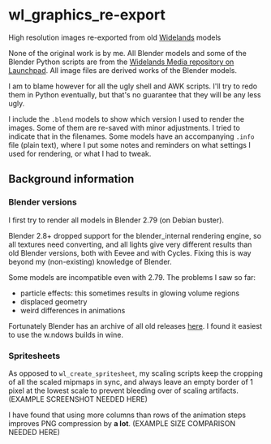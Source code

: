 # wl_graphics_re-export
High resolution images re-exported from old [Widelands](https://github.com/widelands/widelands) models

None of the original work is by me. All Blender models and some of the Blender Python scripts are from the [Widelands Media repository on Launchpad](https://code.launchpad.net/widelands-media). All image files are derived works of the Blender models.

I am to blame however for all the ugly shell and AWK scripts. I'll try to redo them in Python eventually, but that's no guarantee that they will be any less ugly.

I include the `.blend` models to show which version I used to render the images. Some of them are re-saved with minor adjustments. I tried to indicate that in the filenames. Some models have an accompanying `.info` file (plain text), where I put some notes and reminders on what settings I used for rendering, or what I had to tweak.

## Background information

### Blender versions
I first try to render all models in Blender 2.79 (on Debian buster).

Blender 2.8+ dropped support for the blender_internal rendering engine, so all textures need converting, and all lights give very different results than old Blender versions, both with Eevee and with Cycles. Fixing this is way beyond my (non-existing) knowledge of Blender.

Some models are incompatible even with 2.79. The problems I saw so far:
- particle effects: this sometimes results in glowing volume regions
- displaced geometry
- weird differences in animations

Fortunately Blender has an archive of all old releases [here](https://download.blender.org/release/). I found it easiest to use the w.ndows builds in wine.

### Spritesheets
As opposed to `wl_create_spritesheet`, my scaling scripts keep the cropping of all the scaled mipmaps in sync, and always leave an empty border of 1 pixel at the lowest scale to prevent bleeding over of scaling artifacts. (EXAMPLE SCREENSHOT NEEDED HERE)

I have found that using more columns than rows of the animation steps improves PNG compression by **a lot**. (EXAMPLE SIZE COMPARISON NEEDED HERE)
